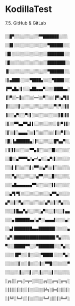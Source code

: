 # KodillaTest
7.5. GitHub &amp; GitLab


                                                      ░░█▀░░░░░░░░░░░▀▀███████░░░░ 
                                                      ░░█▌░░░░░░░░░░░░░░░▀██████░░░ 
                                                      ░█▌░░░░░░░░░░░░░░░░███████▌░░ 
                                                      ░█░░░░░░░░░░░░░░░░░████████░░ 
                                                      ▐▌░░░░░░░░░░░░░░░░░▀██████▌░░ 
                                                      ░▌▄███▌░░░░▀████▄░░░░▀████▌░░ 
                                                      ▐▀▀▄█▄░▌░░░▄██▄▄▄▀░░░░████▄▄░ 
                                                      ▐░▀░░═▐░░░░░░══░░▀░░░░▐▀░▄▀▌▌ 
                                                      ▐░░░░░▌░░░░░░░░░░░░░░░▀░▀░░▌▌ 
                                                      ▐░░░▄▀░░░▀░▌░░░░░░░░░░░░▌█░▌▌ 
                                                      ░▌░░▀▀▄▄▀▀▄▌▌░░░░░░░░░░▐░▀▐▐░ 
                                                      ░▌░░▌░▄▄▄▄░░░▌░░░░░░░░▐░░▀▐░░ 
                                                      ░█░▐▄██████▄░▐░░░░░░░░█▀▄▄▀░░ 
                                                      ░▐░▌▌░░░░░░▀▀▄▐░░░░░░█▌░░░░░░ 
                                                      ░░█░░▄▀▀▀▀▄░▄═╝▄░░░▄▀░▌░░░░░░ 
                                                      ░░░▌▐░░░░░░▌░▀▀░░▄▀░░▐░░░░░░░ 
                                                      ░░░▀▄░░░░░░░░░▄▀▀░░░░█░░░░░░░ 
                                                      ░░░▄█▄▄▄▄▄▄▄▀▀░░░░░░░▌▌░░░░░░ 
                                                      ░░▄▀▌▀▌░░░░░░░░░░░░░▄▀▀▄░░░░░ 
                                                      ▄▀░░▌░▀▄░░░░░░░░░░▄▀░░▌░▀▄░░░ 
                                                      ░░░░▌█▄▄▀▄░░░░░░▄▀░░░░▌░░░▌▄▄ 
                                                      ░░░▄▐██████▄▄░▄▀░░▄▄▄▄▌░░░░▄░ 
                                                      ░░▄▌████████▄▄▄███████▌░░░░░▄ 
                                                      ░▄▀░██████████████████▌▀▄░░░░ 
                                                      ▀░░░█████▀▀░░░▀███████░░░▀▄░░ 
                                                      ░░░░▐█▀░░░▐░░░░░▀████▌░░░░▀▄░ 
                                                      ░░░░░░▌░░░▐░░░░▐░░▀▀█░░░░░░░▀ 
                                                      ░░░░░░▐░░░░▌░░░▐░░░░░▌░░░░░░░ 
                                                      ░╔╗║░╔═╗░═╦═░░░░░╔╗░░╔═╗░╦═╗░ 
                                                      ░║║║░║░║░░║░░░░░░╠╩╗░╠═╣░║░║░ 
                                                      ░║╚╝░╚═╝░░║░░░░░░╚═╝░║░║░╩═╝░
